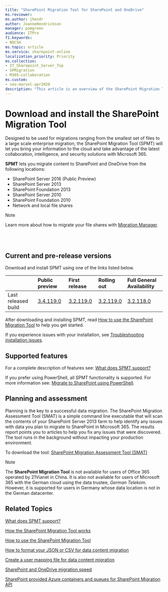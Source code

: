 ```yaml
---
title: "SharePoint Migration Tool for SharePoint and OneDrive"
ms.reviewer: 
ms.author: jhendr
author: JoanneHendrickson
manager: pamgreen
audience: ITPro
f1.keywords:
- NOCSH
ms.topic: article
ms.service: sharepoint-online
localization_priority: Priority
ms.collection: 
- IT_Sharepoint_Server_Top
- SPMigration
- M365-collaboration
ms.custom:
- seo-marvel-apr2020
description: "This article is an overview of the SharePoint Migration Tool and provides resources for download and support."
---
```


# Download and install the SharePoint Migration Tool


Designed to be used for migrations ranging from the smallest set of files to a large scale enterprise migration, the SharePoint Migration Tool (SPMT) will let you bring your information to the cloud and take advantage of the latest collaboration, intelligence, and security solutions with Microsoft 365.

**SPMT** lets you migrate content to SharePoint and OneDrive from the following locations:

- SharePoint Server 2016 (Public Preview)
- SharePoint Server 2013
- SharePoint Foundation 2013
- SharePoint Server 2010
- SharePoint Foundation 2010
- Network and local file shares

>[!Note]
>Learn more about how to migrate your file shares with [Migration Manager](mm-get-started.md).
  
</br></br>


## Current and pre-release versions

Download and install SPMT using one of the links listed below.  


||**Public preview**|**First release**|**Rolling out**|**Full General Availability**|
|:-----|:-----|:-----|:-----|:-----|
|Last released build|[3.4.119.0](https://spmtreleasescus.blob.core.windows.net/betainstall/default.htm)  |[3.2.119.0](https://aka.ms/spmt-ga-page)|[3.2.119.0](https://aka.ms/spmt-ga-page) |[3.2.118.0](https://aka.ms/spmt-ga-page)|




After downloading and installing SPMT, read [How to use the SharePoint Migration Tool](how-to-use-the-sharepoint-migration-tool.md) to help you get started.

If you experience issues with your installation, see [Troubleshooting installation issues](spmt-install-issues.md).



## Supported features

For a complete description of features see:  [What does SPMT support?](what-is-supported-SPMT.md) 

If you prefer using PowerShell, all SPMT functionality is supported. For more information see: [Migrate to SharePoint using PowerShell](overview-spmt-ps-cmdlets.md).



## Planning and assessment

Planning is the key to a successful data migration.  The SharePoint Migration Assessment Tool (SMAT) is a simple command line executable that will scan the contents of your SharePoint Server 2013 farm to help identify any issues with data you plan to migrate to SharePoint in Microsoft 365. The results report points you to articles to help you fix any issues that were discovered. The tool runs in the background without impacting your production environment.
  
To download the tool: [SharePoint Migration Assessment Tool (SMAT)](https://www.microsoft.com/download/details.aspx?id=53598&amp;751be11f-ede8-5a0c-058c-2ee190a24fa6=True)
  
>[!NOTE]
>The **SharePoint Migration Tool** is not available for users of Office 365 operated by 21Vianet in China. It is also not available for users of Microsoft 365 with the German cloud using the data trustee, *German Telekom*. However, it is supported for users in Germany whose data location is not in the German datacenter.


## Related Topics

[What does SPMT support?](what-is-supported-SPMT.md)

[How the SharePoint Migration Tool works](how-the-sharepoint-migration-tool-works.md)
  
[How to use the SharePoint Migration Tool](how-to-use-the-sharepoint-migration-tool.md)
  
[How to format your JSON or CSV for data content migration](how-to-format-your-csv-file-for-data-content-migration.md)
  
[Create a user mapping file for data content migration](create-a-user-mapping-file-for-data-content-migration.md)
  
[SharePoint and OneDrive migration speed](sharepoint-online-and-onedrive-migration-speed.md)
  
[SharePoint provided Azure containers and queues for SharePoint Migration API](sharepoint-online-provided-azure-containers-and-queues-for-spo-migration-api.md)
  

